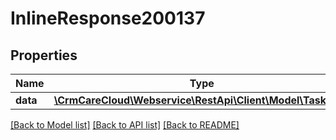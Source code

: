 # InlineResponse200137

## Properties
Name | Type | Description | Notes
------------ | ------------- | ------------- | -------------
**data** | [**\CrmCareCloud\Webservice\RestApi\Client\Model\TaskType**](TaskType.md) |  | [optional] 

[[Back to Model list]](../../README.md#documentation-for-models) [[Back to API list]](../../README.md#documentation-for-api-endpoints) [[Back to README]](../../README.md)

